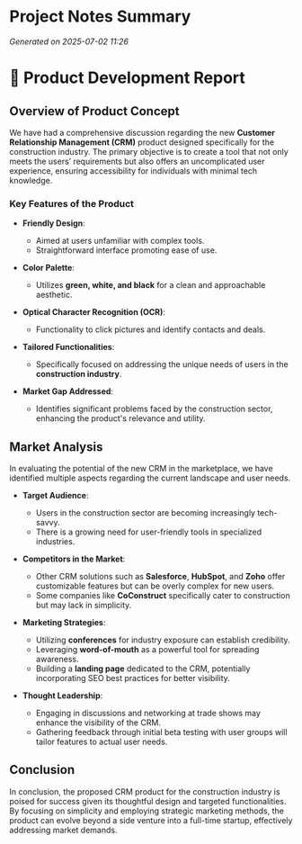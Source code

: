 # Project Notes Summary

*Generated on 2025-07-02 11:26*

# 🚀 Product Development Report

## **Overview of Product Concept**

We have had a comprehensive discussion regarding the new **Customer Relationship Management (CRM)** product designed specifically for the construction industry. The primary objective is to create a tool that not only meets the users’ requirements but also offers an uncomplicated user experience, ensuring accessibility for individuals with minimal tech knowledge.

### **Key Features of the Product**

- **Friendly Design**: 
  - Aimed at users unfamiliar with complex tools.
  - Straightforward interface promoting ease of use.

- **Color Palette**: 
  - Utilizes **green, white, and black** for a clean and approachable aesthetic.

- **Optical Character Recognition (OCR)**: 
  - Functionality to click pictures and identify contacts and deals. 

- **Tailored Functionalities**: 
  - Specifically focused on addressing the unique needs of users in the **construction industry**.

- **Market Gap Addressed**: 
  - Identifies significant problems faced by the construction sector, enhancing the product's relevance and utility.

## **Market Analysis**

In evaluating the potential of the new CRM in the marketplace, we have identified multiple aspects regarding the current landscape and user needs. 

- **Target Audience**: 
  - Users in the construction sector are becoming increasingly tech-savvy.
  - There is a growing need for user-friendly tools in specialized industries.

- **Competitors in the Market**: 
  - Other CRM solutions such as **Salesforce**, **HubSpot**, and **Zoho** offer customizable features but can be overly complex for new users.
  - Some companies like **CoConstruct** specifically cater to construction but may lack in simplicity.

- **Marketing Strategies**:
  - Utilizing **conferences** for industry exposure can establish credibility.
  - Leveraging **word-of-mouth** as a powerful tool for spreading awareness.
  - Building a **landing page** dedicated to the CRM, potentially incorporating SEO best practices for better visibility.

- **Thought Leadership**: 
  - Engaging in discussions and networking at trade shows may enhance the visibility of the CRM.
  - Gathering feedback through initial beta testing with user groups will tailor features to actual user needs.

## **Conclusion**

In conclusion, the proposed CRM product for the construction industry is poised for success given its thoughtful design and targeted functionalities. By focusing on simplicity and employing strategic marketing methods, the product can evolve beyond a side venture into a full-time startup, effectively addressing market demands.